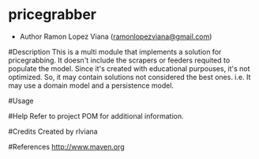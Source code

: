 pricegrabber
==================

* Author Ramon Lopez Viana (ramonlopezviana@gmail.com)

#Description
This is a multi module that implements a solution for pricegrabbing.
It doesn't include the scrapers or feeders requited to populate the model.
Since it's created with educational purpouses, it's not optimized. So, it may contain solutions not considered the best ones.
i.e. It may use a domain model and a persistence model.

#Usage


#Help
Refer to project POM for additional information.

#Credits
Created by rlviana

#References
http://www.maven.org
